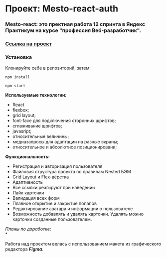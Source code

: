 # Проект: Mesto-react-auth

### Mesto-react: это пректная работа 12 спринта в Яндекс Практикум на курсе "профессия Веб-разработчик".

### [Ссылка на проект](https://alex76456.github.io/react-mesto-auth/)

### Установка

Клонируйте себе в репозиторий, затем:

```
npm install

npm start
```

**Используемые технологии:**
* React
* flexbox;
* grid layout;
* font-face для подключения сторонних шрифтов;
* сглаживание шрифтов;
* javasript;
* относительные величины;
* медиазапросы для адаптации на разные экраны;
* относительное и абсолютное позиционировани;

**Функциональность:**
* Регистрация и авторизация пользователя
* Файловая структура проекта по правилам Nested БЭМ
* Grid Layout и Flex-вёрстка
* Адаптивность
* Все ссылки реагируют при наведении
* Лайк карточки
* Валидация всех форм
* Плавное открытие и закрытие попапов
* Редактирование аватара и информации о пользователе
* Возможность добавлять и удалять карточки. Удалять можно карточки созданные пользователем.


*Планы по доработке*:  
* 

Работа над проектом велась с использованием макета из графического редактора **_Figma_**.
